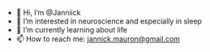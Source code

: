 - 👋 Hi, I’m @Janniick
- 👀 I’m interested in neuroscience and especially in sleep
- 🌱 I’m currently learning about life
- 📫 How to reach me: jannick.mauron@gmail.com

<!---
Janniick/Janniick is a ✨ special ✨ repository because its `README.md` (this file) appears on your GitHub profile.
You can click the Preview link to take a look at your changes.
--->
